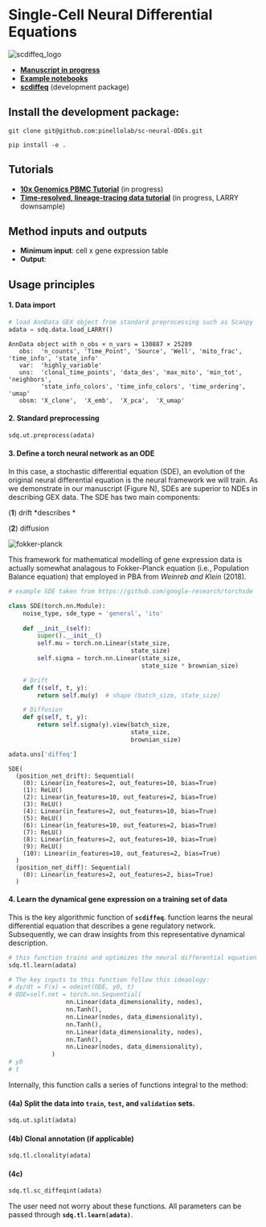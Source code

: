 # Single-Cell Neural Differential Equations

![scdiffeq_logo](https://i.imgur.com/EOJ6W9R.png)

* <a href="https://docs.google.com/document/d/1gCAEqp0lZsxt3LqhKeaeSIIqthrAg3IKkxWXP1sOvgs/edit#">**Manuscript in progress**</a>
* <a href="https://github.com/pinellolab/sc-neural-ODEs/notebooks">**Example notebooks**</a>
* <a href="https://github.com/pinellolab/sc-neural-ODEs/scdiffeq">**scdiffeq**</a> (development package)

## Install the development package:
```
git clone git@github.com:pinellolab/sc-neural-ODEs.git

pip install -e .
```

## Tutorials
* <a href="">**10x Genomics PBMC Tutorial**</a> (in progress)
* <a href="">**Time-resolved, lineage-tracing data tutorial**</a> (in progress, LARRY downsample)

## Method inputs and outputs
* **Minimum input**: cell x gene expression table
* **Output**:


## Usage principles

#### 1. Data import 

```python
# load AnnData GEX object from standard preprocessing such as Scanpy
adata = sdq.data.load_LARRY()
```
```
AnnData object with n_obs × n_vars = 130887 × 25289 
   obs:  'n_counts', 'Time_Point', 'Source', 'Well', 'mito_frac', 'time_info', 'state_info'
   var:  'highly_variable'
   uns:  'clonal_time_points', 'data_des', 'max_mito', 'min_tot', 'neighbors', 
         'state_info_colors', 'time_info_colors', 'time_ordering', 'umap'
   obsm: 'X_clone',  'X_emb',  'X_pca',  'X_umap'
```

#### 2. Standard preprocessing 

```python
sdq.ut.preprocess(adata)
```

#### 3. Define a torch neural network as an ODE

In this case, a stochastic differential equation (SDE), an evolution of the original neural differential equation is the neural framework we will train. As we demonstrate in our manuscript (Figure N), SDEs are superior to NDEs in describing GEX data. The SDE has two main components:

(**1**) drift *describes *

(**2**) diffusion

![fokker-planck](https://i.imgur.com/QK92oLj.png)

This framework for mathematical modelling of gene expression data is actually somewhat analagous to Fokker-Planck equation (i.e., Population Balance equation) that employed in PBA from *Weinreb and Klein* (2018).


```python
# example SDE taken from https://github.com/google-research/torchsde

class SDE(torch.nn.Module):
    noise_type, sde_type = 'general', 'ito'
    
    def __init__(self):
        super().__init__()
        self.mu = torch.nn.Linear(state_size, 
                                  state_size)
        self.sigma = torch.nn.Linear(state_size, 
                                     state_size * brownian_size)

    # Drift
    def f(self, t, y):
        return self.mu(y)  # shape (batch_size, state_size)

    # Diffusion
    def g(self, t, y):
        return self.sigma(y).view(batch_size, 
                                  state_size, 
                                  brownian_size)

```

```python
adata.uns['diffeq']
```
```
SDE(
  (position_net_drift): Sequential(
    (0): Linear(in_features=2, out_features=10, bias=True)
    (1): ReLU()
    (2): Linear(in_features=10, out_features=2, bias=True)
    (3): ReLU()
    (4): Linear(in_features=2, out_features=10, bias=True)
    (5): ReLU()
    (6): Linear(in_features=10, out_features=2, bias=True)
    (7): ReLU()
    (8): Linear(in_features=2, out_features=10, bias=True)
    (9): ReLU()
    (10): Linear(in_features=10, out_features=2, bias=True)
  )
  (position_net_diff): Sequential(
    (0): Linear(in_features=2, out_features=2, bias=True)
  )
```

#### 4. Learn the dynamical gene expression on a training set of data

This is the key algorithmic function of **`scdiffeq`**. function learns the neural differential equation that describes a gene regulatory network. Subsequently, we can draw insights from this representative dynamical description.

```python
# this function trains and optimizes the neural differential equation
sdq.tl.learn(adata)

# The key inputs to this function follow this ideaology:
# dy/dt = F(x) = odeint(ODE, y0, t)
# ODE=self.net = torch.nn.Sequential(
                nn.Linear(data_dimensionality, nodes),
                nn.Tanh(),
                nn.Linear(nodes, data_dimensionality),
                nn.Tanh(),
                nn.Linear(data_dimensionality, nodes),
                nn.Tanh(),
                nn.Linear(nodes, data_dimensionality),
            )
# y0
# t

```

Internally, this function calls a series of functions integral to the method:

#### (4a) Split the data into **`train`**, **`test`**, and **`validation`** sets.

```python
sdq.ut.split(adata)
```
#### (4b) Clonal annotation (if applicable)
```python
sdq.tl.clonality(adata)
```

#### (4c)
```python
sdq.tl.sc_diffeqint(adata)
```

The user need not worry about these functions. All parameters can be passed through **`sdq.tl.learn(adata)`**.

